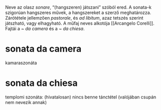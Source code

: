 Neve az olasz *sonare*, “(hangszeren) játszani” szóból ered. A sonata-k szigorúan hangszeres művek, a hangszereket a szerző meghatározza. Zárótétele jellemzően *pastorale*, és *ad libitum*, azaz tetszés szerint játszható, vagy elhagyható. A műfaj neves alkotója [[Arcangelo Corelli]].
Fajtái a *~ da camera* és a *~ da chiesa*.
# sonata da camera
kamaraszonáta
# sonata da chiesa
templomi szonáta: (hivatalosan) nincs benne tánctétel (valójában csupán nem nevezik annak)